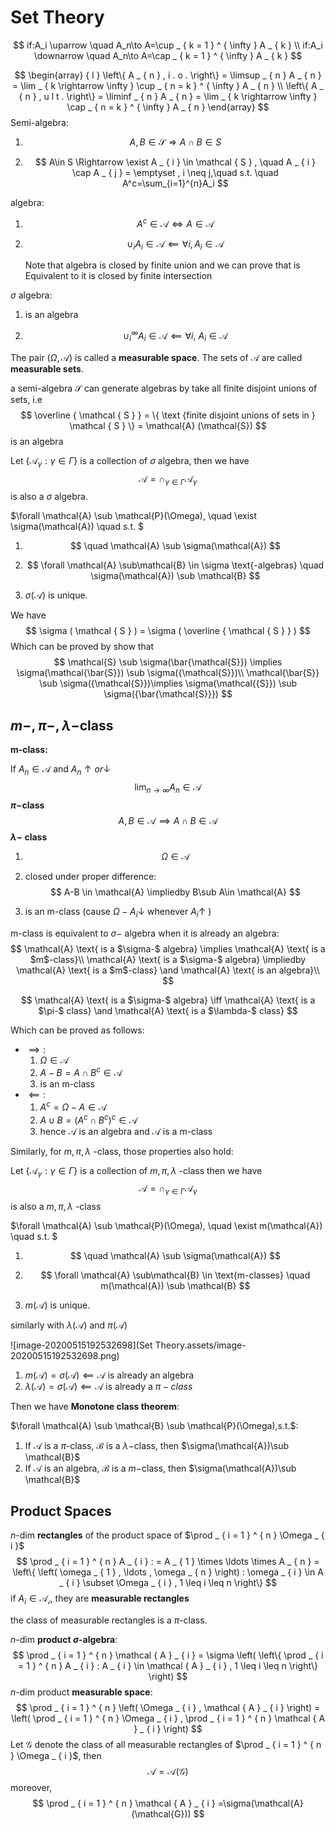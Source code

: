 # Set Theory

$$
if:A_i \uparrow \quad 
A_n\to A=\cup _ { k = 1 } ^ { \infty } A _ { k } 
\\
if:A_i \downarrow \quad 
A_n\to A=\cap _ { k = 1 } ^ { \infty } A _ { k }
$$


$$
\begin{array} { l } \left\{ A _ { n } , i . o . \right\} = \limsup _ { n } A _ { n } = \lim _ { k \rightarrow \infty } \cup _ { n = k } ^ { \infty } A _ { n } \\ \left\{ A _ { n } , u l t . \right\} = \liminf _ { n } A _ { n } = \lim _ { k \rightarrow \infty } \cap _ { n = k } ^ { \infty } A _ { n } \end{array}
$$
Semi-algebra:

1. $$
   A , B \in \mathcal { S } \Rightarrow A\cap B \in S
   $$

2. $$
   A\in S \Rightarrow \exist A _ { i } \in \mathcal { S } , \quad A _ { i } \cap A _ { j } = \emptyset , i \neq j,\quad s.t.  \quad A^c=\sum_{i=1}^{n}A_i
   $$

algebra:

1. $$
   A^c \in \mathcal{A} \iff A\in \mathcal{A}
   $$

2. $$
   \cup_i A_i \in \mathcal{A} \impliedby \forall i,  A_i\in\mathcal{A}
   $$

   Note that algebra is closed by finite union and we can prove that is Equivalent to it is closed by finite intersection

$\sigma$ algebra:

1.  is an algebra

2. $$
   \cup_i^\infty A_i\in \mathcal{A} \impliedby \forall i,\ A_i\in \mathcal{A}
   $$

The pair $(\Omega, \mathcal{A})$ is called a **measurable space**. The sets of $\mathcal{A}$ are called **measurable sets**. 

a semi-algebra $\mathcal{S}$ can generate algebras by take all finite  disjoint unions of sets, i.e
$$
\overline { \mathcal { S } } = \{ \text {finite disjoint unions of sets in } \mathcal { S } \} = \mathcal{A} (\mathcal{S})
$$
is an algebra



Let $\left\{ \mathcal { A } _ { \gamma } : \gamma \in \Gamma \right\}$ is a collection of  $\sigma$ algebra, then we have 
$$
\mathcal { A } = \cap _ { \gamma \in \Gamma } \mathcal { A } _ { \gamma }
$$
is also  a $\sigma$ algebra.



$\forall \mathcal{A} \sub \mathcal{P}(\Omega), \quad \exist \sigma(\mathcal{A}) \quad s.t. $ 

1. $$
   \quad \mathcal{A} \sub \sigma(\mathcal{A})
   $$

2. $$
   \forall \mathcal{A} \sub\mathcal{B} \in \sigma \text{-algebras} \quad \sigma(\mathcal{A}) \sub \mathcal{B}
   $$

3.  $\sigma(\mathcal{A})$ is unique.



We have 
$$
\sigma ( \mathcal { S } ) = \sigma ( \overline { \mathcal { S } } )
$$
Which can be proved by show that
$$
\mathcal{S} \sub \sigma(\bar{\mathcal{S}}) \implies \sigma(\mathcal{\bar{S}}) \sub \sigma({\mathcal{S}})\\
\mathcal{\bar{S}} \sub \sigma({\mathcal{S}})\implies \sigma(\mathcal{{S}}) \sub \sigma({\bar{\mathcal{S}}})
$$

## $m-,\pi-,\lambda-$class 

**m-class:**

If $A_n\in\mathcal{A}$ and $A_n\uparrow or \downarrow$
$$
\lim_{n\to\infty}A_n\in \mathcal{A}
$$
**$\pi-$class** 
$$
A,B\in \mathcal{A} \implies A\cap B\in \mathcal{A}
$$
**$\lambda-$ class**

1. $$
   \Omega \in \mathcal{A}
   $$

2.  closed under proper difference:
   $$
   A-B \in \mathcal{A} \impliedby B\sub A\in \mathcal{A}
   $$

3.  is an m-class (cause $\Omega-A_i \downarrow$ whenever $A_i \uparrow$ )



m-class is equivalent to $\sigma-$ algebra when it is already an algebra:
$$
\mathcal{A} \text{ is a $\sigma-$ algebra} \implies \mathcal{A} \text{ is a $m$-class}\\
\mathcal{A} \text{ is a $\sigma-$ algebra} \impliedby \mathcal{A} \text{ is a $m$-class} \and \mathcal{A} \text{ is an algebra}\\
$$

$$
\mathcal{A} \text{ is a $\sigma-$ algebra} \iff \mathcal{A} \text{ is a $\pi-$ class} \and \mathcal{A} \text{ is a $\lambda-$ class}
$$

Which can be proved as follows:

- $\implies:$
  1. $\Omega \in \mathcal{A}$
  2. $A-B=A\cap B^c\in \mathcal{A}$
  3. is an m-class
- $\impliedby:$
  1. $A^c=\Omega-A\in \mathcal{A}$
  2. $A \cup B =(A^c \cap B^c)^c \in \mathcal{A}$
  3. hence $\mathcal{A}$ is an algebra and $\mathcal{A}$ is a m-class



Similarly, for $m,\pi,\lambda$ -class, those properties also hold:

Let $\left\{ \mathcal { A } _ { \gamma } : \gamma \in \Gamma \right\}$ is a collection of  $m,\pi,\lambda$ -class then we have 
$$
\mathcal { A } = \cap _ { \gamma \in \Gamma } \mathcal { A } _ { \gamma }
$$
is also  a $m,\pi,\lambda$ -class



$\forall \mathcal{A} \sub \mathcal{P}(\Omega), \quad \exist m(\mathcal{A}) \quad s.t. $ 

1. $$
   \quad \mathcal{A} \sub \sigma(\mathcal{A})
   $$

2. $$
   \forall \mathcal{A} \sub\mathcal{B} \in \text{m-classes} \quad m(\mathcal{A}) \sub \mathcal{B}
   $$

3. $m(\mathcal{A})$ is unique.

similarly with $\lambda(\mathcal{A})$ and $\pi(\mathcal{A})$

![image-20200515192532698](Set Theory.assets/image-20200515192532698.png)



1. $m(\mathcal{A})=\sigma(\mathcal{A})\impliedby \mathcal{A} \text{ is already an algebra}$
2. $\lambda(\mathcal{A})=\sigma(\mathcal{A})\impliedby \mathcal{A} \text{ is already a $\pi-class$}$

Then we have **Monotone class theorem**:

$\forall \mathcal{A} \sub  \mathcal{B} \sub  \mathcal{P}(\Omega),s.t.$:

1. If $\mathcal{A}$ is a $\pi$-class, $\mathcal{B}$ is a $\lambda-$class, then $\sigma(\mathcal{A})\sub \mathcal{B}$
2. If $\mathcal{A}$ is an algebra, $\mathcal{B}$ is a $m-$class, then $\sigma(\mathcal{A})\sub \mathcal{B}$



## Product Spaces

$n$-dim **rectangles** of the product space of $\prod _ { i = 1 } ^ { n } \Omega _ { i }$
$$
\prod _ { i = 1 } ^ { n } A _ { i } : = A _ { 1 } \times \ldots \times A _ { n } = \left\{ \left( \omega _ { 1 } , \ldots , \omega _ { n } \right) : \omega _ { i } \in A _ { i } \subset \Omega _ { i } , 1 \leq i \leq n \right\}
$$
if $A_i \in \mathcal{A_i}$, they are **measurable rectangles**

the class of measurable rectangles is a $\pi$-class.

$n$-dim **product $\sigma$-algebra**:
$$
\prod _ { i = 1 } ^ { n } \mathcal { A } _ { i } = \sigma \left( \left\{ \prod _ { i = 1 } ^ { n } A _ { i } : A _ { i } \in \mathcal { A } _ { i } , 1 \leq i \leq n \right\} \right)
$$
$n$-dim product **measurable space**:
$$
\prod _ { i = 1 } ^ { n } \left( \Omega _ { i } , \mathcal { A } _ { i } \right) = \left( \prod _ { i = 1 } ^ { n } \Omega _ { i } , \prod _ { i = 1 } ^ { n } \mathcal { A } _ { i } \right)
$$
Let $\mathcal{G}$ denote the class of all measurable rectangles of $\prod _ { i = 1 } ^ { n } \Omega _ { i }$, then
$$
\mathcal{A}=\mathcal{A}(\mathcal{G})
$$
moreover,
$$
\prod _ { i = 1 } ^ { n } \mathcal { A } _ { i } =\sigma(\mathcal{A}(\mathcal{G}))
$$
